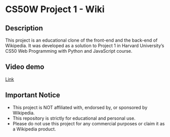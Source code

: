 # CS50W Project 1 - Wiki

## Description
This project is an educational clone of the front-end and the back-end of
Wikipedia. It was developed as a solution to Project 1 in Harvard University’s
CS50 Web Programming with Python and JavaScript course.

## Video demo
[Link](https://youtu.be/4wcQuBEUX5o)

## Important Notice
- This project is NOT affiliated with, endorsed by, or sponsored by Wikipedia.
- This repository is strictly for educational and personal use.
- Please do not use this project for any commercial purposes or claim it as a
Wikipedia product.